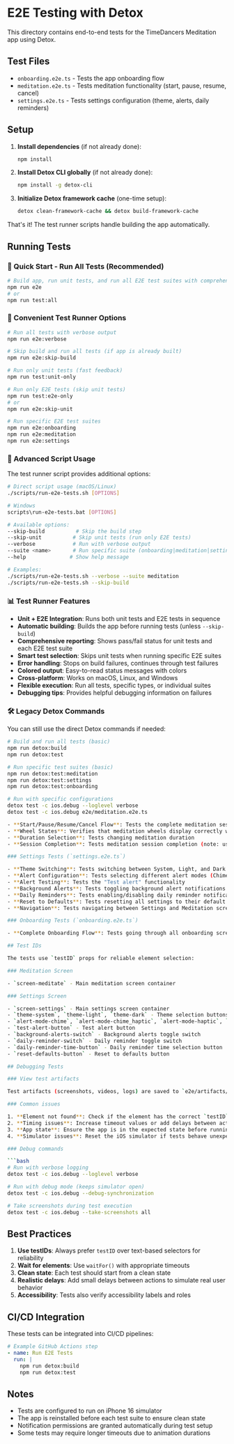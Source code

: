 # E2E Testing with Detox

This directory contains end-to-end tests for the TimeDancers Meditation app using Detox.

## Test Files

- `onboarding.e2e.ts` - Tests the app onboarding flow
- `meditation.e2e.ts` - Tests meditation functionality (start, pause, resume, cancel)
- `settings.e2e.ts` - Tests settings configuration (theme, alerts, daily reminders)

## Setup

1. **Install dependencies** (if not already done):

   ```bash
   npm install
   ```

2. **Install Detox CLI globally** (if not already done):

   ```bash
   npm install -g detox-cli
   ```

3. **Initialize Detox framework cache** (one-time setup):

   ```bash
   detox clean-framework-cache && detox build-framework-cache
   ```

That's it! The test runner scripts handle building the app automatically.

## Running Tests

### 🚀 Quick Start - Run All Tests (Recommended)

```bash
# Build app, run unit tests, and run all E2E test suites with comprehensive reporting
npm run e2e
# or
npm run test:all
```

### 🎯 Convenient Test Runner Options

```bash
# Run all tests with verbose output
npm run e2e:verbose

# Skip build and run all tests (if app is already built)
npm run e2e:skip-build

# Run only unit tests (fast feedback)
npm run test:unit-only

# Run only E2E tests (skip unit tests)
npm run test:e2e-only
# or
npm run e2e:skip-unit

# Run specific E2E test suites
npm run e2e:onboarding
npm run e2e:meditation
npm run e2e:settings
```

### 🔧 Advanced Script Usage

The test runner script provides additional options:

```bash
# Direct script usage (macOS/Linux)
./scripts/run-e2e-tests.sh [OPTIONS]

# Windows
scripts\run-e2e-tests.bat [OPTIONS]

# Available options:
--skip-build          # Skip the build step
--skip-unit          # Skip unit tests (run only E2E tests)
--verbose            # Run with verbose output
--suite <name>       # Run specific suite (onboarding|meditation|settings)
--help              # Show help message

# Examples:
./scripts/run-e2e-tests.sh --verbose --suite meditation
./scripts/run-e2e-tests.sh --skip-build
```

### 📊 Test Runner Features

- **Unit + E2E Integration**: Runs both unit tests and E2E tests in sequence
- **Automatic building**: Builds the app before running tests (unless `--skip-build`)
- **Comprehensive reporting**: Shows pass/fail status for unit tests and each E2E test suite
- **Smart test selection**: Skips unit tests when running specific E2E suites
- **Error handling**: Stops on build failures, continues through test failures
- **Colored output**: Easy-to-read status messages with colors
- **Cross-platform**: Works on macOS, Linux, and Windows
- **Flexible execution**: Run all tests, specific types, or individual suites
- **Debugging tips**: Provides helpful debugging information on failures

### 🛠️ Legacy Detox Commands

You can still use the direct Detox commands if needed:

```bash
# Build and run all tests (basic)
npm run detox:build
npm run detox:test

# Run specific test suites (basic)
npm run detox:test:meditation
npm run detox:test:settings
npm run detox:test:onboarding

# Run with specific configurations
detox test -c ios.debug --loglevel verbose
detox test -c ios.debug e2e/meditation.e2e.ts

- **Start/Pause/Resume/Cancel Flow**: Tests the complete meditation session lifecycle
- **Wheel States**: Verifies that meditation wheels display correctly with proper accessibility labels
- **Duration Selection**: Tests changing meditation duration
- **Session Completion**: Tests meditation session completion (note: uses default 5-minute duration)

### Settings Tests (`settings.e2e.ts`)

- **Theme Switching**: Tests switching between System, Light, and Dark themes
- **Alert Configuration**: Tests selecting different alert modes (Chime, Chime + Vibrate, Vibrate, Silent)
- **Alert Testing**: Tests the "Test alert" functionality
- **Background Alerts**: Tests toggling background alert notifications
- **Daily Reminders**: Tests enabling/disabling daily reminder notifications
- **Reset to Defaults**: Tests resetting all settings to their default values
- **Navigation**: Tests navigating between Settings and Meditation screens

### Onboarding Tests (`onboarding.e2e.ts`)

- **Complete Onboarding Flow**: Tests going through all onboarding screens and landing on the meditation screen

## Test IDs

The tests use `testID` props for reliable element selection:

### Meditation Screen

- `screen-meditate` - Main meditation screen container

### Settings Screen

- `screen-settings` - Main settings screen container
- `theme-system`, `theme-light`, `theme-dark` - Theme selection buttons
- `alert-mode-chime`, `alert-mode-chime_haptic`, `alert-mode-haptic`, `alert-mode-silent` - Alert mode buttons
- `test-alert-button` - Test alert button
- `background-alerts-switch` - Background alerts toggle switch
- `daily-reminder-switch` - Daily reminder toggle switch
- `daily-reminder-time-button` - Daily reminder time selection button
- `reset-defaults-button` - Reset to defaults button

## Debugging Tests

### View test artifacts

Test artifacts (screenshots, videos, logs) are saved to `e2e/artifacts/` when tests fail.

### Common issues

1. **Element not found**: Check if the element has the correct `testID` or text
2. **Timing issues**: Increase timeout values or add delays between actions
3. **App state**: Ensure the app is in the expected state before running tests
4. **Simulator issues**: Reset the iOS simulator if tests behave unexpectedly

### Debug commands

```bash
# Run with verbose logging
detox test -c ios.debug --loglevel verbose

# Run with debug mode (keeps simulator open)
detox test -c ios.debug --debug-synchronization

# Take screenshots during test execution
detox test -c ios.debug --take-screenshots all
```

## Best Practices

1. **Use testIDs**: Always prefer `testID` over text-based selectors for reliability
2. **Wait for elements**: Use `waitFor()` with appropriate timeouts
3. **Clean state**: Each test should start from a clean state
4. **Realistic delays**: Add small delays between actions to simulate real user behavior
5. **Accessibility**: Tests also verify accessibility labels and roles

## CI/CD Integration

These tests can be integrated into CI/CD pipelines:

```yaml
# Example GitHub Actions step
- name: Run E2E Tests
  run: |
    npm run detox:build
    npm run detox:test
```

## Notes

- Tests are configured to run on iPhone 16 simulator
- The app is reinstalled before each test suite to ensure clean state
- Notification permissions are granted automatically during test setup
- Some tests may require longer timeouts due to animation durations
